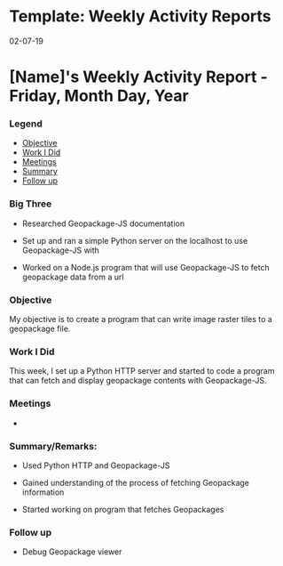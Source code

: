 # Template: Weekly Activity Reports
02-07-19
# [Name]'s Weekly Activity Report - Friday, Month Day, Year
### Legend
 - [Objective](#objective)
 - [Work I Did](#work-i-did)
 - [Meetings](#meetings)
 - [Summary](#summary)
 - [Follow up](#follow-up)

### Big Three

- Researched Geopackage-JS documentation

- Set up and ran a simple Python server on the localhost to use Geopackage-JS with

- Worked on a Node.js program that will use Geopackage-JS to fetch geopackage data from a url

### Objective

My objective is to create a program that can write image raster tiles to a geopackage file.

### Work I Did

This week, I set up a Python HTTP server and started to code a program that can fetch and display geopackage contents with Geopackage-JS.


### Meetings
  - 

### Summary/Remarks:

- Used Python HTTP and Geopackage-JS

- Gained understanding of the process of fetching Geopackage information

- Started working on program that fetches Geopackages


### Follow up

- Debug Geopackage viewer
